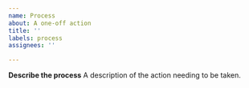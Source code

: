 ```yaml
---
name: Process
about: A one-off action
title: ''
labels: process
assignees: ''

---
```


**Describe the process**
A description of the action needing to be taken.

